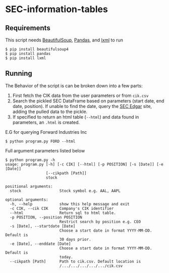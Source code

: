 # SEC-information-tables

## Requirements

This script needs [BeautifulSoup](https://www.crummy.com/software/BeautifulSoup/), [Pandas](https://pandas.pydata.org/), and [lxml](https://lxml.de/) to run
```
$ pip install beautifulsoup4
$ pip install pandas
$ pip install lxml
```

## Running
The Behavior of the script is can be broken down into a few parts:
1. First fetch the CIK data from the user parameters or from `cik.csv`
2. Search the pickled SEC DataFrame based on parameters (start date, end date, position). If unable to find the date, query the [SEC Edgar](https://www.sec.gov) site, adding the pulled data to the pickle.
3. If specified to return an html table (`--html`) and data found in parameters, an `.html` is created.

E.G for querying Forward Industries Inc
```
$ python program.py FORD --html
```

Full argument parameters listed below

```
$ python program.py -h
usage: program.py [-h] [-c CIK] [--html] [-p POSITION] [-s [Date]] [-e [Date]]
                  [--cikpath [Path]]
                  stock

positional arguments:
  stock                 Stock symbol e.g. AAL, AAPL

optional arguments:
  -h, --help            show this help message and exit
  -c CIK, --cik CIK     Company's CIK identifier
  --html                Return sql to html table.
  -p POSITION, --position POSITION
                        Restrict search by position e.g. CEO
  -s [Date], --startdate [Date]
                        Choose a start date in format YYYY-MM-DD. Default is
                        30 days prior.
  -e [Date], --enddate [Date]
                        Choose a start date in format YYYY-MM-DD. Default is
                        today.
  --cikpath [Path]      Path to cik.csv. Default location is
                        /.../.../.../.../.../cik.csv
  ```

